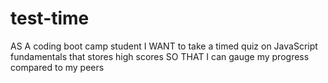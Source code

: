 # test-time
AS A coding boot camp student I WANT to take a timed quiz on JavaScript fundamentals that stores high scores SO THAT I can gauge my progress compared to my peers
